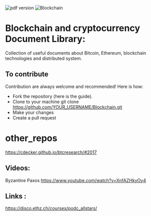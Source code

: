![pdf version](https://img.shields.io/bower/v/adminlte.svg)
![Blockchain](https://www.digimarc.com/public_images/blockchain-1500x600.jpg)

# Blockchain and cryptocurrency Document Library:
Collection of useful documents about Bitcoin, Ethereum, blockchain technologies and distributed system.
## To contribute
Contribution are always welcome and recommended! Here is how:

 * Fork the repository (here is the guide).
 * Clone to your machine git clone https://github.com/YOUR_USERNAME/Blockchain.git
 * Make your changes
 * Create a pull request

# other_repos
https://cdecker.github.io/btcresearch/#2017

## Videos:
Byzantine Paxos
https://www.youtube.com/watch?v=XnfAZHkyOy4

## Links :
https://disco.ethz.ch/courses/podc_allstars/
